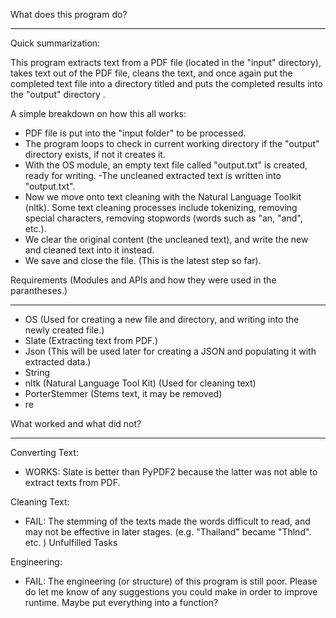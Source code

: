 What does this program do?
____________________

Quick summarization:

This program extracts text from a PDF file (located in the "input" directory), takes text out of the PDF file, cleans the text, and once again put the completed text file into a directory titled and puts the completed results into the "output" directory . 

A simple breakdown on how this all works:

- PDF file is put into the "input folder" to be processed. 
- The program loops to check in current working directory if the "output" directory exists, if not it creates it. 
- With the OS module, an empty text file called "output.txt" is created, ready for writing. 
-The uncleaned extracted text is written into "output.txt". 
- Now we move onto text cleaning with the Natural Language Toolkit (nltk). Some text cleaning processes include tokenizing, removing special characters, removing stopwords (words such as "an, "and", etc.).
- We clear the original content (the uncleaned text), and write the new and cleaned text into it instead.
- We save and close the file. (This is the latest step so far). 


Requirements (Modules and APIs and how they were used in the parantheses.)
______________________________________
- OS (Used for creating a new file and directory, and writing into the newly created file.)
- Slate (Extracting text from PDF.)
- Json (This will be used later for creating a JSON and populating it with extracted data.)
- String 
- nltk (Natural Language Tool Kit) (Used for cleaning text)
- PorterStemmer (Stems text, it may be removed)
- re 

What worked and what did not?
______________________________
Converting Text:
- WORKS: Slate is better than PyPDF2 because the latter was not able to extract texts from PDF. 

Cleaning Text: 
- FAIL: The stemming of the texts made the words difficult to read, and may not be effective in later stages. (e.g. "Thailand" became "Thlnd". etc. )
Unfulfilled Tasks

Engineering:
- FAIL: The engineering (or structure) of this program is still poor. Please do let me know of any suggestions you could make in order to improve runtime. Maybe put everything into a function? 

